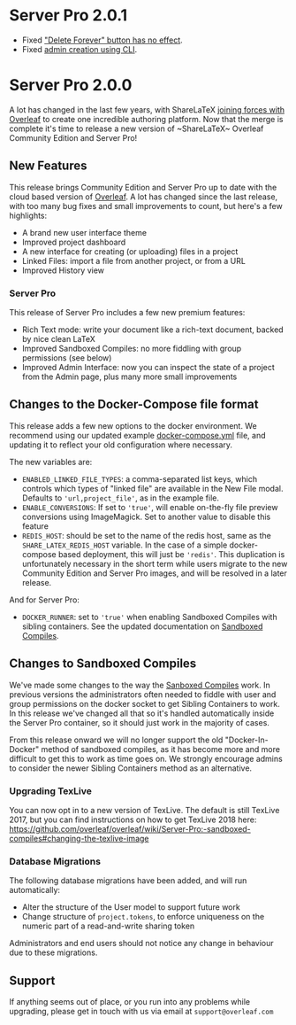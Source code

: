 # Server Pro 2.0.1

- Fixed ["Delete Forever" button has no effect](https://github.com/overleaf/overleaf/issues/644).
- Fixed [admin creation using CLI](https://github.com/overleaf/overleaf/issues/647).

# Server Pro 2.0.0

A lot has changed in the last few years, with ShareLaTeX [joining forces with Overleaf](https://www.overleaf.com/blog/518-exciting-news-sharelatex-is-joining-overleaf) to create one incredible authoring platform. Now that the merge is complete it's time to release a new version of ~ShareLaTeX~ Overleaf Community Edition and Server Pro!


## New Features

This release brings Community Edition and Server Pro up to date with the cloud based version of [Overleaf](https://overleaf.com). A lot has changed since the last release, with too many bug fixes and small improvements to count, but here's a few highlights:

- A brand new user interface theme
- Improved project dashboard
- A new interface for creating (or uploading) files in a project
- Linked Files: import a file from another project, or from a URL
- Improved History view


### Server Pro

This release of Server Pro includes a few new premium features:

- Rich Text mode: write your document like a rich-text document, backed by nice clean LaTeX
- Improved Sandboxed Compiles: no more fiddling with group permissions (see below)
- Improved Admin Interface: now you can inspect the state of a project from the Admin page, plus many more small improvements


## Changes to the Docker-Compose file format

This release adds a few new options to the docker environment. We recommend using our updated example [docker-compose.yml](https://github.com/overleaf/overleaf/blob/master/docker-compose.yml) file, and updating it to reflect your old configuration where necessary. 

The new variables are:

- `ENABLED_LINKED_FILE_TYPES`: a comma-separated list keys, which controls which types of "linked file" are available in the New File modal. Defaults to `'url,project_file'`, as in the example file.
- `ENABLE_CONVERSIONS`: If set to `'true'`, will enable on-the-fly file preview conversions using ImageMagick. Set to another value to disable this feature
- `REDIS_HOST`: should be set to the name of the redis host, same as the `SHARE_LATEX_REDIS_HOST` variable. In the case of a simple docker-compose based deployment, this will just be `'redis'`. This duplication is unfortunately necessary in the short term while users migrate to the new Community Edition and Server Pro images, and will be resolved in a later release.

And for Server Pro:

- `DOCKER_RUNNER`: set to `'true'` when enabling Sandboxed Compiles with sibling containers. See the updated documentation on [Sandboxed Compiles](https://github.com/overleaf/overleaf/wiki/Server-Pro:-sandboxed-compiles).


## Changes to Sandboxed Compiles

We've made some changes to the way the [Sanboxed Compiles](https://github.com/overleaf/overleaf/wiki/Server-Pro:-sandboxed-compiles) work. In previous versions the administrators often needed to fiddle with user and group permissions on the docker socket to get Sibling Containers to work. In this release we've changed all that so it's handled automatically inside the Server Pro container, so it should just work in the majority of cases.

From this release onward we will no longer support the old "Docker-In-Docker" method of sandboxed compiles, as it has become more and more difficult to get this to work as time goes on. We strongly encourage admins to consider the newer Sibling Containers method as an alternative.


### Upgrading TexLive

You can now opt in to a new version of TexLive. The default is still TexLive 2017, but you can find instructions on how to get TexLive 2018 here: https://github.com/overleaf/overleaf/wiki/Server-Pro:-sandboxed-compiles#changing-the-texlive-image


### Database Migrations

The following database migrations have been added, and will run automatically:

- Alter the structure of the User model to support future work
- Change structure of `project.tokens`, to enforce uniqueness on the numeric part
  of a read-and-write sharing token

Administrators and end users should not notice any change in behaviour due to these
migrations.


## Support

If anything seems out of place, or you run into any problems while upgrading, please
get in touch with us via email at `support@overleaf.com`
